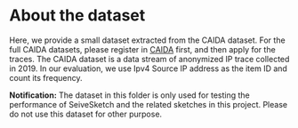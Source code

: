 # About the dataset
Here, we provide a small dataset extracted from the CAIDA dataset. For the full CAIDA datasets, please register in [CAIDA](https://www.caida.org/) first, and then apply for the traces. The CAIDA dataset is a data stream of anonymized IP trace collected in 2019. In our evaluation, we use Ipv4 Source IP address as the item ID and count its frequency.

**Notification:** The dataset in this folder is only used for testing the performance of SeiveSketch and the related sketches in this project. Please do not use this dataset for other purpose.